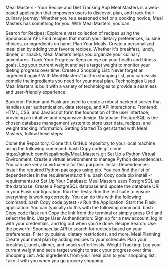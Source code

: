 Meal Masters - Your Recipe and Diet Tracking App
Meal Masters is a web-based application that empowers users to discover, plan, and track their culinary journey. Whether you're a seasoned chef or a cooking novice, Meal Masters has something for you. With Meal Masters, you can:

Search for Recipes: Explore a vast collection of recipes using the Spoonacular API. Find recipes that match your dietary preferences, cuisine choices, or ingredients on hand.
Plan Your Meals: Create a personalized meal plan by adding your favorite recipes. Whether it's breakfast, lunch, dinner, or snacks, Meal Masters helps you organize your culinary adventures.
Track Your Progress: Keep an eye on your health and fitness goals. Log your current weight and set a target weight to monitor your dieting progress over time.
Create a Shopping List: Never forget an ingredient again! With Meal Masters' built-in shopping list, you can easily compile the ingredients you need for your meal plan.
Technologies Used
Meal Masters is built with a variety of technologies to provide a seamless and user-friendly experience:

Backend: Python and Flask are used to create a robust backend server that handles user authentication, data storage, and API interactions.
Frontend: HTML, CSS, and JavaScript form the foundation of the user interface, providing an intuitive and responsive design.
Database: PostgreSQL is the chosen database management system to store user data, recipes, and weight tracking information.
Getting Started
To get started with Meal Masters, follow these steps:

Clone the Repository: Clone this GitHub repository to your local machine using the following command:
bash
Copy code
git clone https://github.com/Nepalimolly/Meal_Masters.git
Set Up a Python Virtual Environment: Create a virtual environment to manage Python dependencies. You can use venv or virtualenv for this purpose.
Install Dependencies: Install the required Python packages using pip. You can find the list of dependencies in the requirements.txt file.
bash
Copy code
pip install -r requirements.txt
Set Up Your Database: Meal Masters uses PostgreSQL as the database. Create a PostgreSQL database and update the database URI in your Flask configuration.
Run the Tests: Run the test suite to ensure everything is working correctly. You can do this with the following command:
bash
Copy code
pytest -v
Run the Application: Start the Flask application. You can typically do this with the following command:
bash
Copy code
flask run
Copy the link from the terminal or simply press Ctrl and select the link.
Usage
User Authentication: Sign up for a new account, log in with your credentials, and log out when you're done.
Recipe Search: Use the powerful Spoonacular API to search for recipes based on your preferences. Filter by cuisine, dietary restrictions, and more.
Meal Planning: Create your meal plan by adding recipes to your schedule. Plan your breakfast, lunch, dinner, and snacks effortlessly.
Weight Tracking: Log your current weight and set a target weight to track your progress over time.
Shopping List: Add ingredients from your meal plan to your shopping list. Take it with you when you go grocery shopping.
